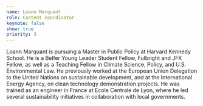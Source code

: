 ```yaml
---
name: Loann Marquant
role: Content coordinator
keynote: false
show: true
priority: 3
---
```


Loann Marquant is pursuing a Master in Public Policy at Harvard Kennedy School. He is a Belfer Young Leader Student Fellow, Fulbright and JFK Fellow, as well as a Teaching Fellow in Climate Science, Policy, and U.S. Environmental Law. He previously worked at the European Union Delegation to the United Nations on sustainable development, and at the International Energy Agency, on clean technology demonstration projects. He was trained as an engineer in France at Ecole Centrale de Lyon, where he led several sustainability initiatives in collaboration with local governments.
